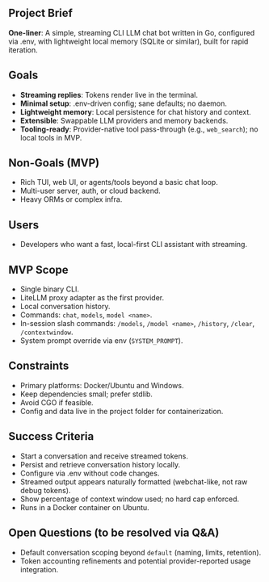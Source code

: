 ## Project Brief

**One-liner**: A simple, streaming CLI LLM chat bot written in Go, configured via .env, with lightweight local memory (SQLite or similar), built for rapid iteration.

## Goals
- **Streaming replies**: Tokens render live in the terminal.
- **Minimal setup**: .env-driven config; sane defaults; no daemon.
- **Lightweight memory**: Local persistence for chat history and context.
- **Extensible**: Swappable LLM providers and memory backends.
- **Tooling-ready**: Provider-native tool pass-through (e.g., `web_search`); no local tools in MVP.

## Non-Goals (MVP)
- Rich TUI, web UI, or agents/tools beyond a basic chat loop.
- Multi-user server, auth, or cloud backend.
- Heavy ORMs or complex infra.

## Users
- Developers who want a fast, local-first CLI assistant with streaming.

## MVP Scope
- Single binary CLI.
- LiteLLM proxy adapter as the first provider.
- Local conversation history.
- Commands: `chat`, `models`, `model <name>`.
- In-session slash commands: `/models`, `/model <name>`, `/history`, `/clear`, `/contextwindow`.
- System prompt override via env (`SYSTEM_PROMPT`).

## Constraints
- Primary platforms: Docker/Ubuntu and Windows.
- Keep dependencies small; prefer stdlib.
- Avoid CGO if feasible.
- Config and data live in the project folder for containerization.

## Success Criteria
- Start a conversation and receive streamed tokens.
- Persist and retrieve conversation history locally.
- Configure via .env without code changes.
- Streamed output appears naturally formatted (webchat-like, not raw debug tokens).
- Show percentage of context window used; no hard cap enforced.
- Runs in a Docker container on Ubuntu.

## Open Questions (to be resolved via Q&A)
- Default conversation scoping beyond `default` (naming, limits, retention).
- Token accounting refinements and potential provider-reported usage integration.



